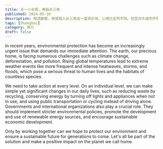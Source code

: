 ```yaml
---
title: 五一小长假，再临长三角
published: 2024-05-10
description: 暌违数载，再度踏入长三角这一富庶区域，心境已全然不同。往昔对大城市怀有的那种热烈向往，在如今的思绪中已悄然淡去，取而代之的，是面对资本力量时，内心深处涌起的强烈震撼，乃至渐生的敬畏之感。 
tags: [Shanghai]
category: 旅行
draft: false 
---
```


In recent years, environmental protection has become an increasingly urgent issue that demands our immediate attention. The earth, our precious home, is facing numerous challenges such as climate change, deforestation, and pollution. Rising global temperatures lead to extreme weather events like more frequent and intense heatwaves, storms, and floods, which pose a serious threat to human lives and the habitats of countless species.

We need to take action at every level. On an individual level, we can make simple yet significant changes in our daily lives, such as reducing waste by recycling, conserving energy by turning off lights and appliances when not in use, and using public transportation or cycling instead of driving alone. Governments and international organizations also play a crucial role. They should implement stricter environmental policies, promote the development and use of renewable energy sources, and encourage sustainable economic development.

Only by working together can we hope to protect our environment and ensure a sustainable future for generations to come. Let's all be part of the solution and make a positive impact on the planet we call home.
 